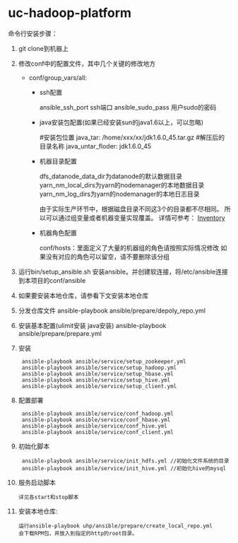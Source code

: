 uc-hadoop-platform
==================

命令行安装步骤：

1. git clone到机器上
2. 修改conf中的配置文件，其中几个关键的修改地方
	
	- conf/group_vars/all:
			
		- ssh配置
			
			ansible_ssh_port ssh端口
			ansible_sudo_pass 用户sudo的密码
			
		- java安装包配置(如果已经安装sun的java1.6以上，可以忽略)
			
			#安装包位置
			java_tar: /home/xxx/xx/jdk1.6.0_45.tar.gz
			#解压后的目录名称
			java_untar_floder: jdk1.6.0_45
		
		- 机器目录配置
		
			dfs_datanode_data_dir为datanode的默认数据目录
			yarn_nm_local_dirs为yarn的nodemanager的本地数据目录
			yarn_nm_log_dirs为yarn的nodemanager的本地日志目录
		
			由于实际生产环节中，根据磁盘目录不同这3个的目录都不尽相同。
			所以可以通过组变量或者机器变量实现覆盖。
			详情可参考：
			[Inventory](http://docs.ansible.com/intro_inventory.html#host-variables)
		
		- 机器角色配置
		
			conf/hosts：里面定义了大量的机器组的角色请按照实际情况修改
			如果没有对应的角色可以留空，请不要删除该分组
		
3. 运行bin/setup_ansible.sh 安装ansible。并创建软连接，将/etc/ansible连接到本项目的conf/ansible

4. 如果要安装本地仓库，请参看下文安装本地仓库

5. 分发仓库文件 ansible-playbook ansible/prepare/depoly_repo.yml

6. 安装基本配置(ulimit安装 java安装) ansible-playbook ansible/prepare/prepare.yml

7. 安装
	
		ansible-playbook ansible/service/setup_zookeeper.yml
		ansible-playbook ansible/service/setup_hadoop.yml
		ansible-playbook ansible/service/setup_hbase.yml
		ansible-playbook ansible/service/setup_hive.yml
		ansible-playbook ansible/service/setup_client.yml
		
8. 配置部署
	
		ansible-playbook ansible/service/conf_hadoop.yml
		ansible-playbook ansible/service/conf_hbase.yml
		ansible-playbook ansible/service/conf_hive.yml
		ansible-playbook ansible/service/conf_client.yml
		
9. 初始化脚本
		
		ansible-playbook ansible/service/init_hdfs.yml //初始化文件系统的目录
		ansible-playbook ansible/service/init_hive.yml //初始化hive的mysql

10. 服务启动脚本		

		详见各start和stop脚本

11. 安装本地仓库:

		运行ansible-playbook uhp/ansible/prepare/create_local_repo.yml
		会下载RPM包，并放入到指定的http的root目录。
	